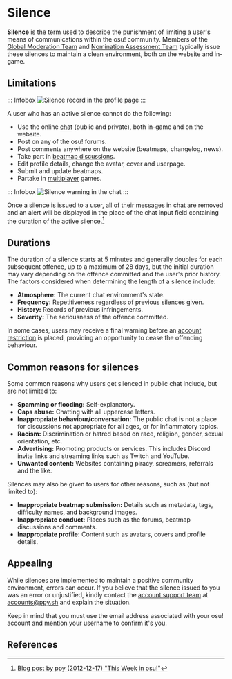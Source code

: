 # Silence

**Silence** is the term used to describe the punishment of limiting a user's means of communications within the osu! community. Members of the [Global Moderation Team](/wiki/People/Global_Moderation_Team) and [Nomination Assessment Team](/wiki/People/Nomination_Assessment_Team) typically issue these silences to maintain a clean environment, both on the website and in-game.

## Limitations

::: Infobox
![](img/silence-profile.png "Silence record in the profile page")
:::

A user who has an active silence cannot do the following:

- Use the online [chat](/wiki/Client/Interface/Chat_console) (public and private), both in-game and on the website.
- Post on any of the osu! forums.
- Post comments anywhere on the website (beatmaps, changelog, news).
- Take part in [beatmap discussions](/wiki/Beatmap_discussion).
- Edit profile details, change the avatar, cover and userpage.
- Submit and update beatmaps.
- Partake in [multiplayer](/wiki/Client/Interface/Multiplayer) games.

::: Infobox
![](img/silence-ingame.png "Silence warning in the chat")
:::

Once a silence is issued to a user, all of their messages in chat are removed and an alert will be displayed in the place of the chat input field containing the duration of the active silence.[^chat-cleanup]

## Durations

The duration of a silence starts at 5 minutes and generally doubles for each subsequent offence, up to a maximum of 28 days, but the initial duration may vary depending on the offence committed and the user's prior history. The factors considered when determining the length of a silence include:

- **Atmosphere:** The current chat environment's state.
- **Frequency:** Repetitiveness regardless of previous silences given.
- **History:** Records of previous infringements.
- **Severity:** The seriousness of the offence committed.

In some cases, users may receive a final warning before an [account restriction](/wiki/Help_centre/Account_restrictions) is placed, providing an opportunity to cease the offending behaviour.

## Common reasons for silences

Some common reasons why users get silenced in public chat include, but are not limited to:

- **Spamming or flooding:** Self-explanatory.
- **Caps abuse:** Chatting with all uppercase letters.
- **Inappropriate behaviour/conversation:** The public chat is not a place for discussions not appropriate for all ages, or for inflammatory topics.
- **Racism:** Discrimination or hatred based on race, religion, gender, sexual orientation, etc.
- **Advertising:** Promoting products or services. This includes Discord invite links and streaming links such as Twitch and YouTube.
- **Unwanted content:** Websites containing piracy, screamers, referrals and the like.

Silences may also be given to users for other reasons, such as (but not limited to):

- **Inappropriate beatmap submission:** Details such as metadata, tags, difficulty names, and background images.
- **Inappropriate conduct:** Places such as the forums, beatmap discussions and comments.
- **Inappropriate profile:** Content such as avatars, covers and profile details.

## Appealing

While silences are implemented to maintain a positive community environment, errors can occur. If you believe that the silence issued to you was an error or unjustified, kindly contact the [account support team](/wiki/People/Account_support_team#accounts@ppy.sh) at [accounts@ppy.sh](mailto:accounts@ppy.sh) and explain the situation.

Keep in mind that you must use the email address associated with your osu! account and mention your username to confirm it's you.

## References

[^chat-cleanup]: [Blog post by ppy (2012-12-17) "This Week in osu!"](https://blog.ppy.sh/post/38114063519/this-week-in-osu-5)
